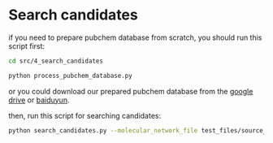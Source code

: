 # Search candidates

if you need to prepare pubchem database from scratch, you should run this script first:
```sh
cd src/4_search_candidates

python process_pubchem_database.py
```
or you could download our prepared pubchem database from the [google drive](https://drive.google.com/file/d/17Qmie31AWyOmBy-D1hfhvRoRn2VmdQuC/view?usp=drive_link) or [baiduyun](https://pan.baidu.com/s/1SlKP6dTYZhWI0A5Q3_7thw?pwd=e9dq).

then, run this script for searching candidates:
```sh
python search_candidates.py --molecular_network_file test_files/source_target_cor_edit.csv --pubchem_database_path ./pubchem_database.pk --candidates_folder ./candidates/ --ppm_threshold 2 --is_filter_element --element_set 'C,H,O,N,P,S,F,Cl,Br,I'
```